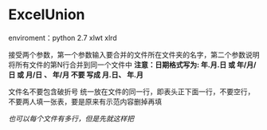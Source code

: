 # ExcelUnion
enviroment：python 2.7 xlwt xlrd


接受两个参数，第一个参数输入要合并的文件所在文件夹的名字，第二个参数说明将所有文件的第N行合并到同一个文件中
**注意：日期格式写为:
年.月.日 或 年/月/日 或 月/日 、 年/月
不要 写成 月.日、 年.月**
<!--因为学号和班号这类在读取每个表时存到list中的是float，若直接输入会表示为科学计数法，采取的解决方案是先将float化为整形再化为字符串类型。-->
文件名不要包含破折号
统一放在文件的同一行，即表头正下面一行，不要空行，不要两人填一张表，要是原来有示范内容删掉再填

*也可以每个文件有多行，但是先就这样把*
